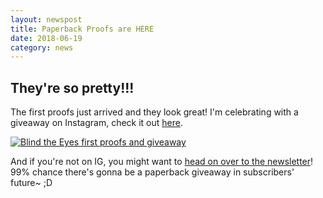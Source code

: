```yaml
---
layout: newspost
title: Paperback Proofs are HERE
date: 2018-06-19
category: news
---
```


## They're so pretty!!!

The first proofs just arrived and they look great! I'm celebrating with a giveaway on Instagram, check it out [here](https://www.instagram.com/p/BkN93FHFAqs/?taken-by=kaie.space).

[![Blind the Eyes first proofs and giveaway](https://im.ezgif.com/tmp/ezgif-1-9fd923ac4e.gif)](https://www.instagram.com/p/BkN93FHFAqs/?taken-by=kaie.space)

And if you're not on IG, you might want to [head on over to the newsletter](https://emailoctopus.com/lists/6b5e4875-6428-11e8-a3c9-06b79b628af2/forms/subscribe)! 99% chance there's gonna be a paperback giveaway in subscribers' future~ ;D
